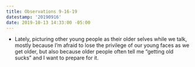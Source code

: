```yaml
---
title: Observations 9-16-19
datestamp: '20190916'
date: 2019-10-13 14:33:00 -05:00
---
```


- Lately, picturing other young people as their older selves while we talk, mostly because I’m afraid to lose the privilege of our young faces as we get older, but also because older people often tell me “getting old sucks” and I want to prepare for it.
